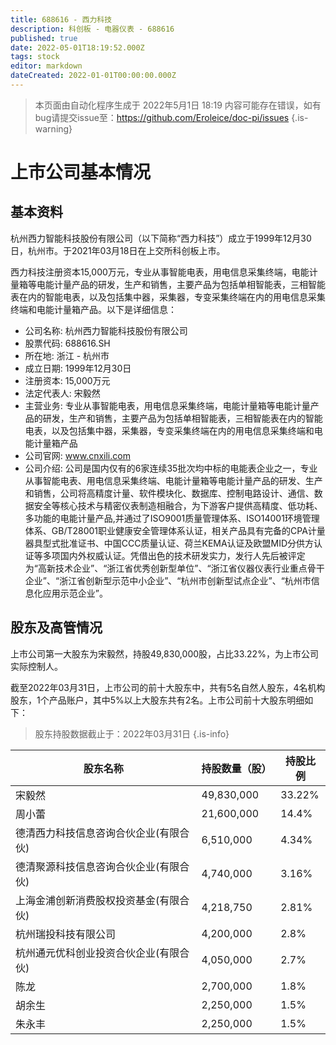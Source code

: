 ```yaml
---
title: 688616 - 西力科技
description: 科创板 - 电器仪表 - 688616
published: true
date: 2022-05-01T18:19:52.000Z
tags: stock
editor: markdown
dateCreated: 2022-01-01T00:00:00.000Z
---
```


> 本页面由自动化程序生成于 2022年5月1日 18:19
> 内容可能存在错误，如有bug请提交issue至：https://github.com/Eroleice/doc-pi/issues
{.is-warning}

# 上市公司基本情况

## 基本资料

杭州西力智能科技股份有限公司（以下简称“西力科技”）成立于1999年12月30日，杭州市。于2021年03月18日在上交所科创板上市。

西力科技注册资本15,000万元，专业从事智能电表，用电信息采集终端，电能计量箱等电能计量产品的研发，生产和销售，主要产品为包括单相智能表，三相智能表在内的智能电表，以及包括集中器，采集器，专变采集终端在内的用电信息采集终端和电能计量箱产品。以下是详细信息：

- 公司名称: 杭州西力智能科技股份有限公司
- 股票代码: 688616.SH
- 所在地: 浙江 - 杭州市
- 成立日期: 1999年12月30日
- 注册资本: 15,000万元
- 法定代表人: 宋毅然
- 主营业务: 专业从事智能电表，用电信息采集终端，电能计量箱等电能计量产品的研发，生产和销售，主要产品为包括单相智能表，三相智能表在内的智能电表，以及包括集中器，采集器，专变采集终端在内的用电信息采集终端和电能计量箱产品
- 公司官网: www.cnxili.com
- 公司介绍: 公司是国内仅有的6家连续35批次均中标的电能表企业之一，专业从事智能电表、用电信息采集终端、电能计量箱等电能计量产品的研发、生产和销售，公司将高精度计量、软件模块化、数据库、控制电路设计、通信、数据安全等核心技术与精密仪表制造相融合，为下游客户提供高精度、低功耗、多功能的电能计量产品,并通过了ISO9001质量管理体系、ISO14001环境管理体系、GB/T28001职业健康安全管理体系认证，相关产品具有完备的CPA计量器具型式批准证书、中国CCC质量认证、荷兰KEMA认证及欧盟MID分供方认证等多项国内外权威认证。凭借出色的技术研发实力，发行人先后被评定为“高新技术企业”、“浙江省优秀创新型单位”、“浙江省仪器仪表行业重点骨干企业”、“浙江省创新型示范中小企业”、“杭州市创新型试点企业”、“杭州市信息化应用示范企业”。


## 股东及高管情况

上市公司第一大股东为宋毅然，持股49,830,000股，占比33.22%，为上市公司实际控制人。

截至2022年03月31日，上市公司的前十大股东中，共有5名自然人股东，4名机构股东，1个产品账户，其中5%以上大股东共有2名。上市公司前十大股东明细如下：

> 股东持股数据截止于：2022年03月31日
{.is-info}

| 股东名称 | 持股数量（股） | 持股比例 |
| --- | --- | --- |
| 宋毅然 | 49,830,000 | 33.22% |
| 周小蕾 | 21,600,000 | 14.4% |
| 德清西力科技信息咨询合伙企业(有限合伙) | 6,510,000 | 4.34% |
| 德清聚源科技信息咨询合伙企业(有限合伙) | 4,740,000 | 3.16% |
| 上海金浦创新消费股权投资基金(有限合伙) | 4,218,750 | 2.81% |
| 杭州瑞投科技有限公司 | 4,200,000 | 2.8% |
| 杭州通元优科创业投资合伙企业(有限合伙) | 4,050,000 | 2.7% |
| 陈龙 | 2,700,000 | 1.8% |
| 胡余生 | 2,250,000 | 1.5% |
| 朱永丰 | 2,250,000 | 1.5% |




